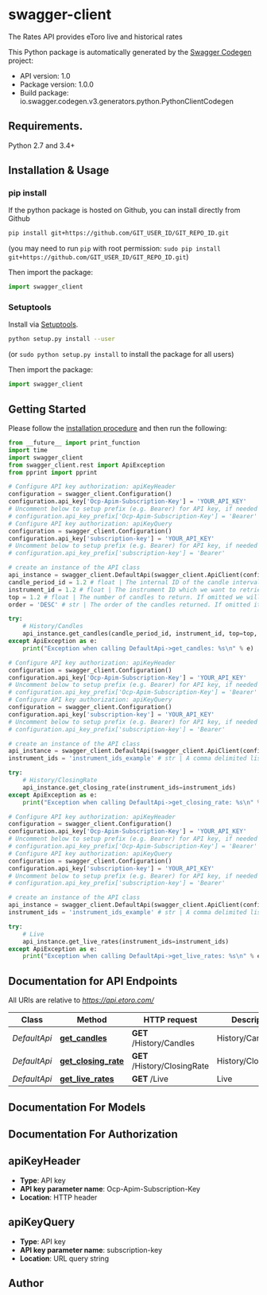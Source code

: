 # swagger-client
The Rates API provides eToro live and historical rates

This Python package is automatically generated by the [Swagger Codegen](https://github.com/swagger-api/swagger-codegen) project:

- API version: 1.0
- Package version: 1.0.0
- Build package: io.swagger.codegen.v3.generators.python.PythonClientCodegen

## Requirements.

Python 2.7 and 3.4+

## Installation & Usage
### pip install

If the python package is hosted on Github, you can install directly from Github

```sh
pip install git+https://github.com/GIT_USER_ID/GIT_REPO_ID.git
```
(you may need to run `pip` with root permission: `sudo pip install git+https://github.com/GIT_USER_ID/GIT_REPO_ID.git`)

Then import the package:
```python
import swagger_client 
```

### Setuptools

Install via [Setuptools](http://pypi.python.org/pypi/setuptools).

```sh
python setup.py install --user
```
(or `sudo python setup.py install` to install the package for all users)

Then import the package:
```python
import swagger_client
```

## Getting Started

Please follow the [installation procedure](#installation--usage) and then run the following:

```python
from __future__ import print_function
import time
import swagger_client
from swagger_client.rest import ApiException
from pprint import pprint

# Configure API key authorization: apiKeyHeader
configuration = swagger_client.Configuration()
configuration.api_key['Ocp-Apim-Subscription-Key'] = 'YOUR_API_KEY'
# Uncomment below to setup prefix (e.g. Bearer) for API key, if needed
# configuration.api_key_prefix['Ocp-Apim-Subscription-Key'] = 'Bearer'
# Configure API key authorization: apiKeyQuery
configuration = swagger_client.Configuration()
configuration.api_key['subscription-key'] = 'YOUR_API_KEY'
# Uncomment below to setup prefix (e.g. Bearer) for API key, if needed
# configuration.api_key_prefix['subscription-key'] = 'Bearer'

# create an instance of the API class
api_instance = swagger_client.DefaultApi(swagger_client.ApiClient(configuration))
candle_period_id = 1.2 # float | The internal ID of the candle interval. For the full values see the metadata <a href=\"/docs/services/5784e8446361c811ccfdf536/operations/5785c91b6361c80d884cfce9\">Candle Periods API</a>
instrument_id = 1.2 # float | The instrument ID which we want to retrieve the candles. For the full list of instruments see the metadata <a href=\"/docs/services/5784e8446361c811ccfdf536/operations/5784f6ee6361c811ccfdf53b\">Instruments API</a>
top = 1.2 # float | The number of candles to return. If omitted we will return 100 candles (optional)
order = 'DESC' # str | The order of the candles returned. If omitted it will be returned in a descending order (optional) (default to DESC)

try:
    # History/Candles
    api_instance.get_candles(candle_period_id, instrument_id, top=top, order=order)
except ApiException as e:
    print("Exception when calling DefaultApi->get_candles: %s\n" % e)

# Configure API key authorization: apiKeyHeader
configuration = swagger_client.Configuration()
configuration.api_key['Ocp-Apim-Subscription-Key'] = 'YOUR_API_KEY'
# Uncomment below to setup prefix (e.g. Bearer) for API key, if needed
# configuration.api_key_prefix['Ocp-Apim-Subscription-Key'] = 'Bearer'
# Configure API key authorization: apiKeyQuery
configuration = swagger_client.Configuration()
configuration.api_key['subscription-key'] = 'YOUR_API_KEY'
# Uncomment below to setup prefix (e.g. Bearer) for API key, if needed
# configuration.api_key_prefix['subscription-key'] = 'Bearer'

# create an instance of the API class
api_instance = swagger_client.DefaultApi(swagger_client.ApiClient(configuration))
instrument_ids = 'instrument_ids_example' # str | A comma delimited list of instrument ids. For the full list of instrument IDs refer to the <a href=\"/docs/services/5784e8446361c811ccfdf536/operations/5784f6ee6361c811ccfdf53b\">Instruments API</a> (optional)

try:
    # History/ClosingRate
    api_instance.get_closing_rate(instrument_ids=instrument_ids)
except ApiException as e:
    print("Exception when calling DefaultApi->get_closing_rate: %s\n" % e)

# Configure API key authorization: apiKeyHeader
configuration = swagger_client.Configuration()
configuration.api_key['Ocp-Apim-Subscription-Key'] = 'YOUR_API_KEY'
# Uncomment below to setup prefix (e.g. Bearer) for API key, if needed
# configuration.api_key_prefix['Ocp-Apim-Subscription-Key'] = 'Bearer'
# Configure API key authorization: apiKeyQuery
configuration = swagger_client.Configuration()
configuration.api_key['subscription-key'] = 'YOUR_API_KEY'
# Uncomment below to setup prefix (e.g. Bearer) for API key, if needed
# configuration.api_key_prefix['subscription-key'] = 'Bearer'

# create an instance of the API class
api_instance = swagger_client.DefaultApi(swagger_client.ApiClient(configuration))
instrument_ids = 'instrument_ids_example' # str | A comma delimited list of instrument ids. For the full list of instrument IDs refer to the <a href=\"/docs/services/5784e8446361c811ccfdf536/operations/5784f6ee6361c811ccfdf53b\">Instruments API</a> (optional)

try:
    # Live
    api_instance.get_live_rates(instrument_ids=instrument_ids)
except ApiException as e:
    print("Exception when calling DefaultApi->get_live_rates: %s\n" % e)
```

## Documentation for API Endpoints

All URIs are relative to *https://api.etoro.com/*

Class | Method | HTTP request | Description
------------ | ------------- | ------------- | -------------
*DefaultApi* | [**get_candles**](docs/DefaultApi.md#get_candles) | **GET** /History/Candles | History/Candles
*DefaultApi* | [**get_closing_rate**](docs/DefaultApi.md#get_closing_rate) | **GET** /History/ClosingRate | History/ClosingRate
*DefaultApi* | [**get_live_rates**](docs/DefaultApi.md#get_live_rates) | **GET** /Live | Live

## Documentation For Models


## Documentation For Authorization


## apiKeyHeader

- **Type**: API key
- **API key parameter name**: Ocp-Apim-Subscription-Key
- **Location**: HTTP header

## apiKeyQuery

- **Type**: API key
- **API key parameter name**: subscription-key
- **Location**: URL query string


## Author


